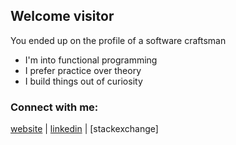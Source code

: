 ## Welcome visitor

You ended up on the profile of a software craftsman

- I'm into functional programming
- I prefer practice over theory
- I build things out of curiosity

### Connect with me:

[website] | [linkedin] | [stackexchange]

[website]: https://ales.rocks
[linkedin]: https://linkedin.com/in/alesrocks
